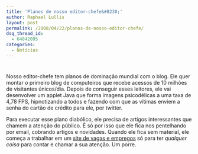 ```yaml
---
title: 'Planos de nosso editor-chefe&#8230;'
author: Raphael Lullis
layout: post
permalink: /2008/04/22/planos-de-nosso-editor-chefe/
dsq_thread_id:
  - 64842095
categories:
  - Notícias
---
```

# 

Nosso editor-chefe tem planos de dominação mundial com o blog. Ele quer montar o primeiro blog de computeiros que recebe acessos de 10 milhões de visitantes únicos/dia. Depois de conseguir esses leitores, ele vai desenvolver um applet Java que forma imagens psicodélicas a uma taxa de 4,78 FPS, hipnotizando a todos e fazendo com que as vítimas enviem a senha do cartão de crédito para ele, por twitter.

Para executar esse plano diabólico, ele precisa de artigos interessantes que chamem a atenção do público. É só por isso que ele fica nos pentelhando por email, cobrando artigos e novidades. Quando ele fica sem material, ele começa a trabalhar em um [site de vagas e empregos][1] só para ter *qualquer coisa* para contar e chamar a sua atenção. Um porre.

 [1]: http://job4dev.com
